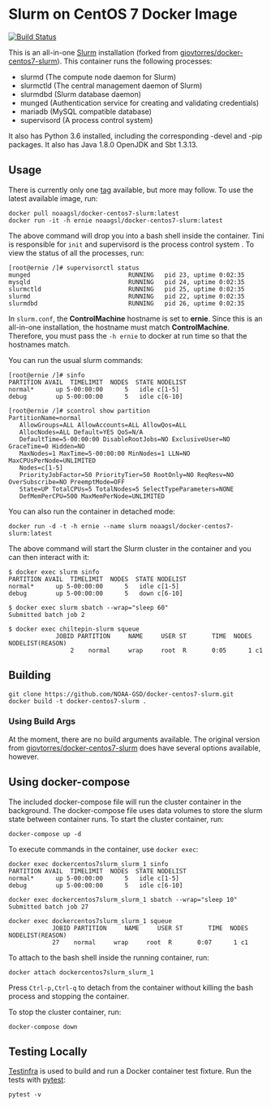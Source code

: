# Slurm on CentOS 7 Docker Image

[![Build Status](https://travis-ci.com/NOAA-GSD/docker-centos7-slurm.svg?branch=develop)](https://travis-ci.com/NOAA-GSD/docker-centos7-slurm)

This is an all-in-one [Slurm](https://slurm.schedmd.com/) installation (forked from [giovtorres/docker-centos7-slurm](https://github.com/giovtorres/docker-centos7-slurm)).  This
container runs the following processes:

* slurmd (The compute node daemon for Slurm)
* slurmctld (The central management daemon of Slurm)
* slurmdbd (Slurm database daemon)
* munged (Authentication service for creating and validating credentials)
* mariadb (MySQL compatible database)
* supervisord (A process control system)

It also has Python 3.6 installed, including the corresponding -devel and -pip packages.
It also has Java 1.8.0 OpenJDK and Sbt 1.3.13.

## Usage

There is currently only one
[tag](https://hub.docker.com/r/noaagsl/docker-centos7-slurm/tags/)
available, but more may follow.  To use the latest available image, run:

```shell
docker pull noaagsl/docker-centos7-slurm:latest
docker run -it -h ernie noaagsl/docker-centos7-slurm:latest
```

The above command will drop you into a bash shell inside the container. Tini
is responsible for `init` and supervisord is the process control system . To
view the status of all the processes, run:

```shell
[root@ernie /]# supervisorctl status
munged                           RUNNING   pid 23, uptime 0:02:35
mysqld                           RUNNING   pid 24, uptime 0:02:35
slurmctld                        RUNNING   pid 25, uptime 0:02:35
slurmd                           RUNNING   pid 22, uptime 0:02:35
slurmdbd                         RUNNING   pid 26, uptime 0:02:35
```

In `slurm.conf`, the **ControlMachine** hostname is set to **ernie**. Since
this is an all-in-one installation, the hostname must match **ControlMachine**.
Therefore, you must pass the `-h ernie` to docker at run time so that the
hostnames match.

You can run the usual slurm commands:

```shell
[root@ernie /]# sinfo
PARTITION AVAIL  TIMELIMIT  NODES  STATE NODELIST
normal*      up 5-00:00:00      5   idle c[1-5]
debug        up 5-00:00:00      5   idle c[6-10]
```

```shell
[root@ernie /]# scontrol show partition
PartitionName=normal
   AllowGroups=ALL AllowAccounts=ALL AllowQos=ALL
   AllocNodes=ALL Default=YES QoS=N/A
   DefaultTime=5-00:00:00 DisableRootJobs=NO ExclusiveUser=NO GraceTime=0 Hidden=NO
   MaxNodes=1 MaxTime=5-00:00:00 MinNodes=1 LLN=NO MaxCPUsPerNode=UNLIMITED
   Nodes=c[1-5]
   PriorityJobFactor=50 PriorityTier=50 RootOnly=NO ReqResv=NO OverSubscribe=NO PreemptMode=OFF
   State=UP TotalCPUs=5 TotalNodes=5 SelectTypeParameters=NONE
   DefMemPerCPU=500 MaxMemPerNode=UNLIMITED
```

You can also run the container in detached mode:

```shell
docker run -d -t -h ernie --name slurm noaagsl/docker-centos7-slurm:latest
```

The above command will start the Slurm cluster in the container and you can then interact with it:

```shell
$ docker exec slurm sinfo
PARTITION AVAIL  TIMELIMIT  NODES  STATE NODELIST
normal*      up 5-00:00:00      5   idle c[1-5]
debug        up 5-00:00:00      5   down c[6-10]
```

```shell
$ docker exec slurm sbatch --wrap="sleep 60"
Submitted batch job 2
```

```shell
$ docker exec chiltepin-slurm squeue                  
             JOBID PARTITION     NAME     USER ST       TIME  NODES NODELIST(REASON)
                 2    normal     wrap     root  R       0:05      1 c1
```


## Building

```shell
git clone https://github.com/NOAA-GSD/docker-centos7-slurm.git
docker build -t docker-centos7-slurm .
```

### Using Build Args

At the moment, there are no build arguments available. The original version
from [giovtorres/docker-centos7-slurm](https://github.com/giovtorres/docker-centos7-slurm)
does have several options available, however.

## Using docker-compose

The included docker-compose file will run the cluster container in the
background.  The docker-compose file uses data volumes to store the slurm state
between container runs.  To start the cluster container, run:

```shell
docker-compose up -d
```

To execute commands in the container, use `docker exec`:

```shell
docker exec dockercentos7slurm_slurm_1 sinfo
PARTITION AVAIL  TIMELIMIT  NODES  STATE NODELIST
normal*      up 5-00:00:00      5   idle c[1-5]
debug        up 5-00:00:00      5   idle c[6-10]

docker exec dockercentos7slurm_slurm_1 sbatch --wrap="sleep 10"
Submitted batch job 27

docker exec dockercentos7slurm_slurm_1 squeue
            JOBID PARTITION     NAME     USER ST       TIME  NODES NODELIST(REASON)
            27    normal     wrap     root  R       0:07      1 c1
```

To attach to the bash shell inside the running container, run:

```shell
docker attach dockercentos7slurm_slurm_1
```

Press `Ctrl-p,Ctrl-q` to detach from the container without killing the bash
process and stopping the container.

To stop the cluster container, run:

```shell
docker-compose down
```

## Testing Locally

[Testinfra](https://testinfra.readthedocs.io/en/latest/index.html) is used to
build and run a Docker container test fixture. Run the tests with
[pytest](https://docs.pytest.org/en/latest/):

```shell
pytest -v
```
